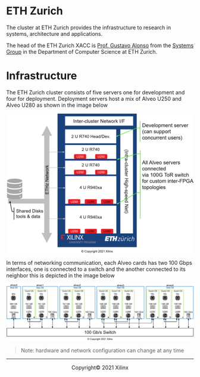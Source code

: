 # ETH Zurich

The cluster at ETH Zurich provides the infrastructure to research in systems, architecture and applications.

The head of the ETH Zurich XACC is [Prof. Gustavo Alonso](https://inf.ethz.ch/people/person-detail.alonso.html) from the [Systems Group](https://systems.ethz.ch/) in the  Department of Computer Science at ETH Zurich.  

# Infrastructure

The ETH Zurich cluster consists of five servers one for development and four for deployment. Deployment servers host a mix of Alveo U250 and Alveo U280 as shown in the image below

![](./images/ethz/xacc_ethz.png)

In terms of networking communication, each Alveo cards has two 100 Gbps interfaces, one is connected to a switch and the another connected to its neighbor this is depicted in the image below

![](./images/ethz/xacc_ethz_network.png)

> Note: hardware and network configuration can change at any time

---
<p align="center">Copyright&copy; 2021 Xilinx</p>